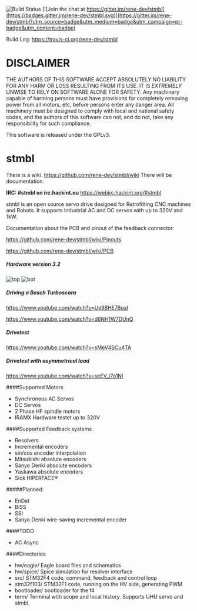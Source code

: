 ![Build Status](https://travis-ci.org/rene-dev/stmbl.svg)
[![Join the chat at https://gitter.im/rene-dev/stmbl](https://badges.gitter.im/rene-dev/stmbl.svg)](https://gitter.im/rene-dev/stmbl?utm_source=badge&utm_medium=badge&utm_campaign=pr-badge&utm_content=badge)

Build Log: https://travis-ci.org/rene-dev/stmbl

DISCLAIMER
===

THE AUTHORS OF THIS SOFTWARE ACCEPT ABSOLUTELY NO LIABILITY FOR
ANY HARM OR LOSS RESULTING FROM ITS USE.  IT IS _EXTREMELY_ UNWISE
TO RELY ON SOFTWARE ALONE FOR SAFETY.  Any machinery capable of
harming persons must have provisions for completely removing power
from all motors, etc, before persons enter any danger area.  All
machinery must be designed to comply with local and national safety
codes, and the authors of this software can not, and do not, take
any responsibility for such compliance.

This software is released under the GPLv3.

stmbl
=====
There is a wiki. https://github.com/rene-dev/stmbl/wiki
There will be documentation.

**IRC: #stmbl on irc.hackint.eu**
https://webirc.hackint.org/#stmbl

stmbl is an open source servo drive designed for Retrofitting CNC machines and Robots. It supports Industrial AC and DC servos with up to 320V and 1kW.

Documentation about the PCB and pinout of the feedback connector:

https://github.com/rene-dev/stmbl/wiki/Pinouts

https://github.com/rene-dev/stmbl/wiki/PCB

##### Hardware version 3.2
![top](http://rene-dev.github.io/iramx32top.jpg)
![bot](http://rene-dev.github.io/iramx32bot.jpg)

##### Driving a Bosch Turboscara
https://www.youtube.com/watch?v=Ue98HE76paI

https://www.youtube.com/watch?v=d6NH1W7DUnQ
##### Drivetest
https://www.youtube.com/watch?v=sMeV4SCu4TA
##### Drivetest with asymmetrical load
https://www.youtube.com/watch?v=seEV_i7o1NI

####Supported Motors
* Synchronous AC Servos
* DC Servos
* 2 Phase HF spindle motors
* IRAMX Hardware testet up to 320V

####Supported Feedback systems
* Resolvers
* Incremental encoders
* sin/cos encoder interpolation
* Mitsubishi absolute encoders
* Sanyo Denki absolute encoders
* Yaskawa absolute encoders
* Sick HIPERFACE®

#####Planned:
* EnDat
* BiSS
* SSI
* Sanyo Denki wire-saving incremental encoder

####TODO
* AC Async

####Directories
* hw/eagle/ Eagle board files and schematics
* hw/spice/ Spice simulation for resolver interface
* src/ STM32F4 code, command, feedback and control loop
* stm32f103/ STM32F1 code, running on the HV side, generating PWM
* bootloader/ bootloader for the f4
* term/ Terminal with scope and local history. Supports UHU servo and stmbl.
